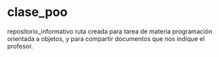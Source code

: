 # clase_poo
repositorio_informativo
ruta creada para tarea de materia programación orientada a objetos, y para compartir documentos que nos indique el profesor.
